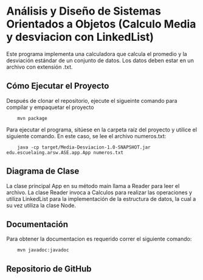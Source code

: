 # Análisis y Diseño de Sistemas Orientados a Objetos (Calculo Media y desviacion con LinkedList)


Este programa implementa una calculadora que calcula el promedio y la desviación estándar de un conjunto de datos. Los datos deben estar en un archivo con extensión .txt. 

## Cómo Ejecutar el Proyecto
Después de clonar el repositorio, ejecute el sigueinte comando para compilar y empaquetar el proyecto

```
    mvn package
```

Para ejecutar el programa, sitúese en la carpeta raíz del proyecto y utilice el siguiente comando. En este caso, se lee el archivo numeros.txt:
```
    java -cp target/Media-Desviacion-1.0-SNAPSHOT.jar edu.escuelaing.arsw.ASE.app.App numeros.txt
```


## Diagrama de Clase
La clase principal App en su método main llama a Reader para leer el archivo. La clase Reader invoca a Calculos para realizar las operaciones y utiliza LinkedList para la implementación de la estructura de datos, la cual a su vez utiliza la clase Node.


## Documentación

Para obtener la documentacion es requerido correr el siguiente comando:

```
    mvn javadoc:javadoc
```
## Repositorio de GitHub

